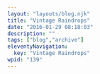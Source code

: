 ```yaml
---
layout: "layouts/blog.njk"
title: "Vintage Raindrops"
date: "2016-01-29 08:18:03"
description: ""
tags: ["blog","archive"]
eleventyNavigation:
  key: "Vintage Raindrops"
wpid: "139"
---
```

